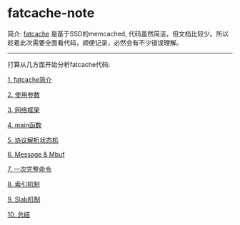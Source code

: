 fatcache-note
=============

简介:
[fatcache](https://github.com/git-hulk/fatcache.git) 是基于SSD的memcached, 代码虽然简洁，但文档比较少。所以趁着此次需要全面看代码，顺便记录，必然会有不少错误理解。

------------------------
打算从几方面开始分析fatcache代码:

[1. fatcache简介](/)

[2. 使用参数](/)

[3. 网络框架](/)

[4. main函数](/)

[5. 协议解析状态机](/)

[6. Message & Mbuf](/)

[7. 一次完整命令](/)

[8. 索引机制](/)

[9. Slab机制](/)

[10. 总结](/)
